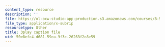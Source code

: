 ```yaml
---
content_type: resource
description: ''
file: https://ol-ocw-studio-app-production.s3.amazonaws.com/courses/8-591j-systems-biology-fall-2014/50e8efc4d68159ea9f3c26263f2c8e59_xNNxlsY-F-s.vtt
file_type: application/x-subrip
resourcetype: Other
title: 3play caption file
uid: 50e8efc4-d681-59ea-9f3c-26263f2c8e59
---
```


